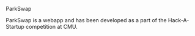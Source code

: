 ParkSwap

ParkSwap is a webapp and has been developed as a part of the Hack-A-Startup competition at CMU.



